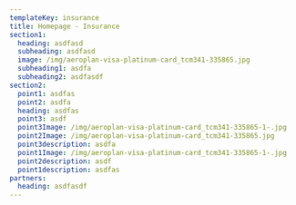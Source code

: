 ```yaml
---
templateKey: insurance
title: Homepage - Insurance
section1:
  heading: asdfasd
  subheading: asdfasd
  image: /img/aeroplan-visa-platinum-card_tcm341-335865.jpg
  subheading1: asdfa
  subheading2: asdfasdf
section2:
  point1: asdfas
  point2: asdfa
  heading: asdfas
  point3: asdf
  point3Image: /img/aeroplan-visa-platinum-card_tcm341-335865-1-.jpg
  point2Image: /img/aeroplan-visa-platinum-card_tcm341-335865.jpg
  point3description: asdfa
  point1Image: /img/aeroplan-visa-platinum-card_tcm341-335865-1-.jpg
  point2description: asdf
  point1description: asdfas
partners:
  heading: asdfasdf
---
```

